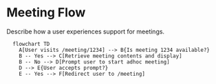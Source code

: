 # Meeting Flow

Describe how a user experiences support for meetings.

```mermaid
  flowchart TD
    A[User visits /meeting/1234] --> B{Is meeting 1234 available?}
    B -- Yes --> C[Retrieve meeting contents and display]
    B -- No --> D[Prompt user to start adhoc meeting]
    D --> E{User accepts prompt?}
    E -- Yes --> F[Redirect user to /meeting]
```
